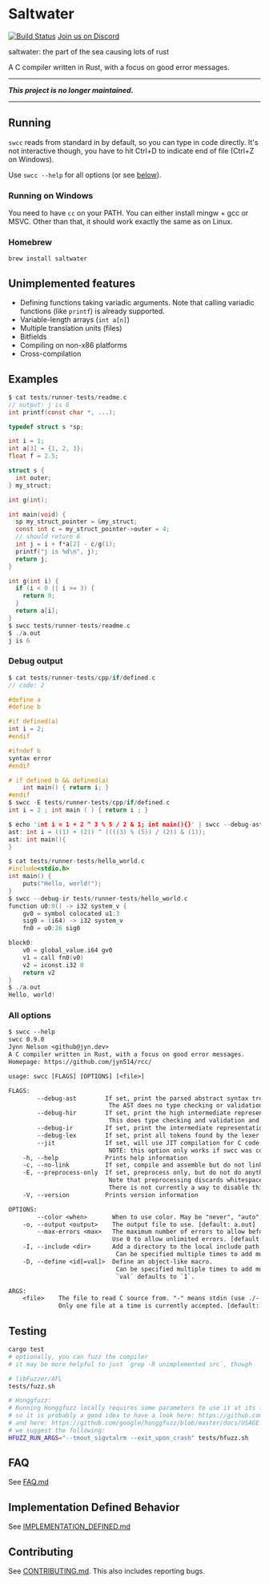 # Saltwater

[![Build Status](https://travis-ci.org/jyn514/rcc.svg?branch=master)](https://travis-ci.org/jyn514/rcc)
[Join us on Discord](https://discord.gg/BPER7PF)

saltwater: the part of the sea causing lots of rust

A C compiler written in Rust, with a focus on good error messages.

---

_**This project is no longer maintained.**_

---

## Running

`swcc` reads from standard in by default, so you can type in code directly.
It's not interactive though, you have to hit Ctrl+D to indicate end of file (Ctrl+Z on Windows).

Use `swcc --help` for all options (or see [below](#all-options)).

### Running on Windows

You need to have `cc` on your PATH. You can either install mingw + gcc or MSVC.
Other than that, it should work exactly the same as on Linux.

### Homebrew

```
brew install saltwater
```

## Unimplemented features

- Defining functions taking variadic arguments. Note that calling variadic functions (like `printf`) is already supported.
- Variable-length arrays (`int a[n]`)
- Multiple translation units (files)
- Bitfields
- Compiling on non-x86 platforms
- Cross-compilation

## Examples

```c
$ cat tests/runner-tests/readme.c
// output: j is 6
int printf(const char *, ...);

typedef struct s *sp;

int i = 1;
int a[3] = {1, 2, 3};
float f = 2.5;

struct s {
  int outer;
} my_struct;

int g(int);

int main(void) {
  sp my_struct_pointer = &my_struct;
  const int c = my_struct_pointer->outer = 4;
  // should return 6
  int j = i + f*a[2] - c/g(1);
  printf("j is %d\n", j);
  return j;
}

int g(int i) {
  if (i < 0 || i >= 3) {
    return 0;
  }
  return a[i];
}
$ swcc tests/runner-tests/readme.c
$️ ./a.out
j is 6
```

### Debug output

```c
$ cat tests/runner-tests/cpp/if/defined.c
// code: 2

#define a
#define b

#if defined(a)
int i = 2;
#endif

#ifndef b
syntax error
#endif

# if defined b && defined(a)
    int main() { return i; }
#endif
$ swcc -E tests/runner-tests/cpp/if/defined.c
int i = 2 ; int main ( ) { return i ; }
```

```c
$ echo 'int i = 1 + 2 ^ 3 % 5 / 2 & 1; int main(){}' | swcc --debug-ast
ast: int i = ((1) + (2)) ^ ((((3) % (5)) / (2)) & (1));
ast: int main(){
}
```

```c
$ cat tests/runner-tests/hello_world.c
#include<stdio.h>
int main() {
    puts("Hello, world!");
}
$ swcc --debug-ir tests/runner-tests/hello_world.c
function u0:0() -> i32 system_v {
    gv0 = symbol colocated u1:3
    sig0 = (i64) -> i32 system_v
    fn0 = u0:26 sig0

block0:
    v0 = global_value.i64 gv0
    v1 = call fn0(v0)
    v2 = iconst.i32 0
    return v2
}
$ ./a.out
Hello, world!
```

### All options

```txt
$ swcc --help
swcc 0.9.0
Jynn Nelson <github@jyn.dev>
A C compiler written in Rust, with a focus on good error messages.
Homepage: https://github.com/jyn514/rcc/

usage: swcc [FLAGS] [OPTIONS] [<file>]

FLAGS:
        --debug-ast        If set, print the parsed abstract syntax tree (AST) in addition to compiling.
                            The AST does no type checking or validation, it only parses.
        --debug-hir        If set, print the high intermediate representation (HIR) in addition to compiling.
                            This does type checking and validation and also desugars various expressions.
        --debug-ir         If set, print the intermediate representation (IR) of the program in addition to compiling.
        --debug-lex        If set, print all tokens found by the lexer in addition to compiling.
        --jit              If set, will use JIT compilation for C code and instantly run compiled code (No files produced).
                            NOTE: this option only works if swcc was compiled with the `jit` feature.
    -h, --help             Prints help information
    -c, --no-link          If set, compile and assemble but do not link. Object file is machine-dependent.
    -E, --preprocess-only  If set, preprocess only, but do not do anything else.
                            Note that preprocessing discards whitespace and comments.
                            There is not currently a way to disable this behavior.
    -V, --version          Prints version information

OPTIONS:
        --color <when>       When to use color. May be "never", "auto", or "always". [default: auto]
    -o, --output <output>    The output file to use. [default: a.out]
        --max-errors <max>   The maximum number of errors to allow before giving up.
                             Use 0 to allow unlimited errors. [default: 10]
    -I, --include <dir>      Add a directory to the local include path (`#include "file.h"`).
                              Can be specified multiple times to add multiple directories.
    -D, --define <id[=val]>  Define an object-like macro.
                              Can be specified multiple times to add multiple macros.
                              `val` defaults to `1`.

ARGS:
    <file>    The file to read C source from. "-" means stdin (use ./- to read a file called '-').
              Only one file at a time is currently accepted. [default: -]
```

## Testing

```sh
cargo test
# optionally, you can fuzz the compiler
# it may be more helpful to just `grep -R unimplemented src`, though

# libFuzzer/AFL
tests/fuzz.sh

# Honggfuzz:
# Running Honggfuzz locally requires some parameters to use it at its full potential,
# so it is probably a good idea to have a look here: https://github.com/rust-fuzz/honggfuzz-rs/blob/master/README.md
# and here: https://github.com/google/honggfuzz/blob/master/docs/USAGE.md
# we suggest the following:
HFUZZ_RUN_ARGS="--tmout_sigvtalrm --exit_upon_crash" tests/hfuzz.sh
```

## FAQ

See [FAQ.md](FAQ.md)

## Implementation Defined Behavior

See [IMPLEMENTATION\_DEFINED.md](IMPLEMENTATION_DEFINED.md)

## Contributing

See [CONTRIBUTING.md](CONTRIBUTING.md).
This also includes reporting bugs.
